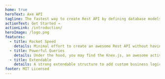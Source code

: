 ```yaml
---
home: true
heroText: Axe API
tagline: The fastest way to create Rest API by defining database models and relations.
actionText: Get Started →
actionLink: /introduction/
heroImage: /logo.png
features:
  - title: Rocket Speed
    details: Minimal effort to create an awesome Rest API without having too much code and trouble.
  - title: Powerful Queries
    details: Under the hood, you may find the Knex.js, an awesome active record implementation..
  - title: Extendable
    details: A strong extendable structure to add custom business logic on the top basic API features.
footer: MIT Licensed
---
```

